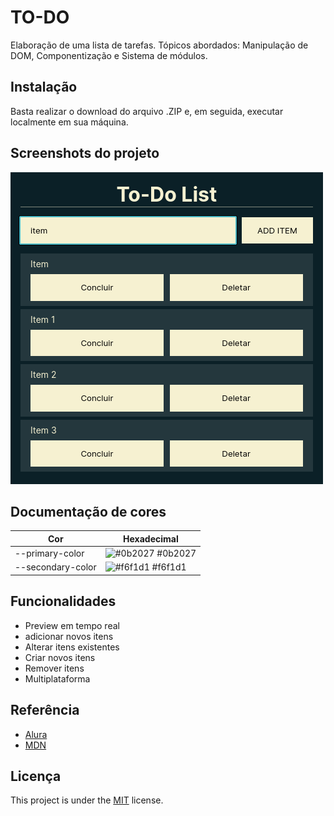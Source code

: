 # TO-DO

Elaboração de uma lista de tarefas. Tópicos abordados: Manipulação de DOM, Componentização e Sistema de módulos.

## Instalação

Basta realizar o download do arquivo .ZIP e, em seguida, executar localmente em sua máquina.

## Screenshots do projeto

![App Screenshot](https://github.com/whoamiApolo/Alura-JS-To-Do/blob/main/assets/epic.png?raw=true)

## Documentação de cores

| Cor               | Hexadecimal                                                |
| ----------------- | ---------------------------------------------------------------- |
| --primary-color       | ![#0b2027](https://via.placeholder.com/10/0b2027?text=+) #0b2027 |
| --secondary-color      | ![#f6f1d1](https://via.placeholder.com/10/f6f1d1?text=+) #f6f1d1 |

## Funcionalidades

- Preview em tempo real
- adicionar novos itens
- Alterar itens existentes
- Criar novos itens
- Remover itens
- Multiplataforma


## Referência

 - [Alura](https://cursos.alura.com.br/course/javascript-manipulacao-dom)
 - [MDN](https://developer.mozilla.org/pt-BR/)

## Licença

This project is under the [MIT](https://choosealicense.com/licenses/mit/) license.
